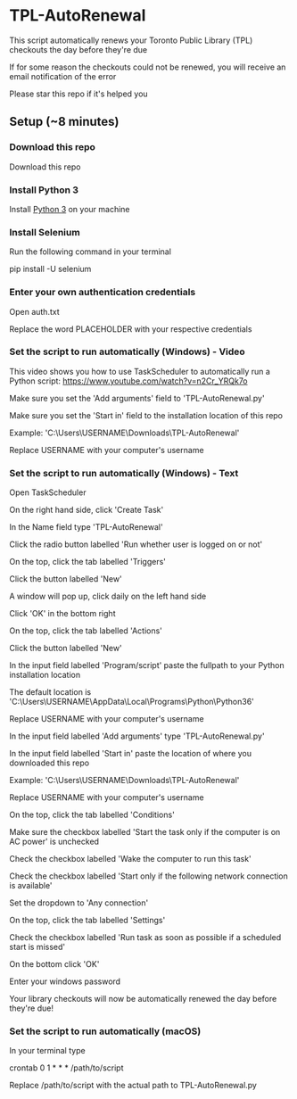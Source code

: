 # TPL-AutoRenewal

This script automatically renews your Toronto Public Library (TPL) checkouts the day before they're due

If for some reason the checkouts could not be renewed, you will receive an email notification of the error

Please star this repo if it's helped you

## Setup (~8 minutes)

### Download this repo

Download this repo

### Install Python 3

Install [Python 3](https://www.python.org/downloads/) on your machine


### Install Selenium

Run the following command in your terminal

pip install -U selenium


### Enter your own authentication credentials

Open auth.txt

Replace the word PLACEHOLDER with your respective credentials


### Set the script to run automatically (Windows) - Video

This video shows you how to use TaskScheduler to automatically run a Python script: https://www.youtube.com/watch?v=n2Cr_YRQk7o

Make sure you set the 'Add arguments' field to 'TPL-AutoRenewal.py'

Make sure you set the 'Start in' field to the installation location of this repo  

Example: 'C:\Users\USERNAME\Downloads\TPL-AutoRenewal'

Replace USERNAME with your computer's username


### Set the script to run automatically (Windows) - Text

Open TaskScheduler

On the right hand side, click 'Create Task'


In the Name field type 'TPL-AutoRenewal'

Click the radio button labelled 'Run whether user is logged on or not'


On the top, click the tab labelled 'Triggers'

Click the button labelled 'New'

A window will pop up, click daily on the left hand side

Click 'OK' in the bottom right


On the top, click the tab labelled 'Actions'

Click the button labelled 'New'

In the input field labelled 'Program/script' paste the fullpath to your Python installation location

The default location is 'C:\Users\USERNAME\AppData\Local\Programs\Python\Python36'

Replace USERNAME with your computer's username

In the input field labelled 'Add arguments' type 'TPL-AutoRenewal.py'

In the input field labelled 'Start in' paste the location of where you downloaded this repo

Example: 'C:\Users\USERNAME\Downloads\TPL-AutoRenewal'

Replace USERNAME with your computer's username


On the top, click the tab labelled 'Conditions'

Make sure the checkbox labelled 'Start the task only if the computer is on AC power' is unchecked

Check the checkbox labelled 'Wake the computer to run this task'

Check the checkbox labelled 'Start only if the following network connection is available'

Set the dropdown to 'Any connection'


On the top, click the tab labelled 'Settings'

Check the checkbox labelled 'Run task as soon as possible if a scheduled start is missed'


On the bottom click 'OK'

Enter your windows password


Your library checkouts will now be automatically renewed the day before they're due!


### Set the script to run automatically (macOS)
In your terminal type

crontab 0 1 * * * /path/to/script

Replace /path/to/script with the actual path to TPL-AutoRenewal.py
